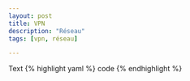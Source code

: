 ```yaml
---
layout: post
title: VPN
description: "Réseau"
tags: [vpn, réseau]

---
```


Text
{% highlight yaml %}
code
{% endhighlight %}


<!-- more -->
